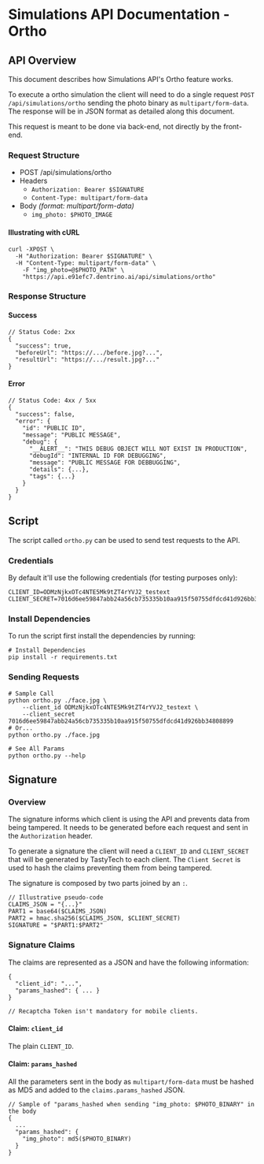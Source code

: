 # Simulations API Documentation - Ortho
## API Overview ##
This document describes how Simulations API's Ortho feature works.

To execute a ortho simulation the client will need to do a single request `POST /api/simulations/ortho` sending the photo binary as `multipart/form-data`. The response will be in JSON format as detailed along this document.

This request is meant to be done via back-end, not directly by the front-end.

### Request Structure
- POST /api/simulations/ortho
- Headers
  - `Authorization: Bearer $SIGNATURE`
  - `Content-Type: multipart/form-data`
- Body _(format: multipart/form-data)_
  - `img_photo: $PHOTO_IMAGE`


#### Illustrating with cURL
```
curl -XPOST \
  -H "Authorization: Bearer $SIGNATURE" \
  -H "Content-Type: multipart/form-data" \
	-F "img_photo=@$PHOTO_PATH" \
	"https://api.e91efc7.dentrino.ai/api/simulations/ortho"
```

### Response Structure
#### Success

```
// Status Code: 2xx
{
  "success": true,
  "beforeUrl": "https://.../before.jpg?...",
  "resultUrl": "https://.../result.jpg?..."
}
```

#### Error

```
// Status Code: 4xx / 5xx
{
  "success": false,
  "error": {
    "id": "PUBLIC ID",
    "message": "PUBLIC MESSAGE",
    "debug": {
      "__ALERT__": "THIS DEBUG OBJECT WILL NOT EXIST IN PRODUCTION",
      "debugId": "INTERNAL ID FOR DEBUGGING",
      "message": "PUBLIC MESSAGE FOR DEBBUGGING",
      "details": {...},
      "tags": {...}
    }
  }
}
```



## Script
The script called `ortho.py` can be used to send test requests to the API.

### Credentials
By default it'll use the following credentials (for testing purposes only):
```
CLIENT_ID=ODMzNjkxOTc4NTE5Mk9tZT4rYVJ2_testext
CLIENT_SECRET=7016d6ee59847abb24a56cb735335b10aa915f50755dfdcd41d926bb34808899
```



### Install Dependencies
To run the script first install the dependencies by running:
```
# Install Dependencies
pip install -r requirements.txt
```

### Sending Requests
```
# Sample Call
python ortho.py ./face.jpg \
	--client_id ODMzNjkxOTc4NTE5Mk9tZT4rYVJ2_testext \
	--client_secret 7016d6ee59847abb24a56cb735335b10aa915f50755dfdcd41d926bb34808899
# Or...
python ortho.py ./face.jpg

# See All Params
python ortho.py --help
```



## Signature ##
### Overview
The signature informs which client is using the API and prevents data from being tampered. It needs to be generated before each request and sent in the `Authorization` header.


To generate a signature the client will need a `CLIENT_ID` and `CLIENT_SECRET` that will be generated by TastyTech to each client. The `Client Secret` is used to hash the claims preventing them from being tampered.

The signature is composed by two parts joined by an `:`.
```
// Illustrative pseudo-code
CLAIMS_JSON = "{...}"
PART1 = base64($CLAIMS_JSON)
PART2 = hmac.sha256($CLAIMS_JSON, $CLIENT_SECRET)
SIGNATURE = "$PART1:$PART2"
```

### Signature Claims
The claims are represented as a JSON and have the following information:
```
{
  "client_id": "...",
  "params_hashed": { ... }
}

// Recaptcha Token isn't mandatory for mobile clients.
```

#### Claim: `client_id`
The plain `CLIENT_ID`.

#### Claim: `params_hashed`
All the parameters sent in the body as `multipart/form-data` must be hashed as MD5 and added to the `claims.params_hashed` JSON.

```
// Sample of "params_hashed when sending "img_photo: $PHOTO_BINARY" in the body
{
  ...
  "params_hashed": {
    "img_photo": md5($PHOTO_BINARY)
  }
}
```
